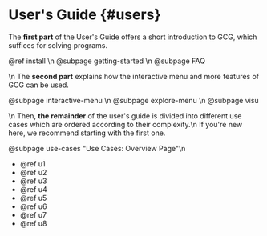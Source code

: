 # User's Guide {#users}

The **first part** of the User's Guide offers a short introduction to GCG, which suffices for solving programs.

 @ref install \n
 @subpage getting-started \n
 @subpage FAQ

\n
The **second part** explains how the interactive menu and more features of GCG can be used.

 @subpage interactive-menu \n
 @subpage explore-menu \n
 @subpage visu

\n
Then, **the remainder** of the user's guide is divided into different use cases
which are ordered according to their complexity.\n
If you're new here, we recommend starting with the first one.

 @subpage use-cases "Use Cases: Overview Page"\n
 - @ref u1
 - @ref u2
 - @ref u3
 - @ref u4
 - @ref u5
 - @ref u6
 - @ref u7
 - @ref u8
